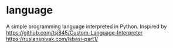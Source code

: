 # language
A simple programming language interpreted in Python. Inspired by https://github.com/tsj845/Custom-Language-Interpreter
https://ruslanspivak.com/lsbasi-part1/